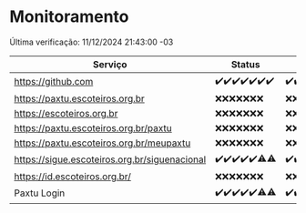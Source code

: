 # Monitoramento

Última verificação: 11/12/2024 21:43:00 -03

|Serviço|Status|Últimas 24h|
|---|---|---|
|https://github.com|<span title="2024-12-04: OK=23">✔️</span><span title="2024-12-05: OK=23">✔️</span><span title="2024-12-06: OK=23">✔️</span><span title="2024-12-07: OK=23">✔️</span><span title="2024-12-08: OK=23">✔️</span><span title="2024-12-09: OK=23">✔️</span><span title="2024-12-10: OK=23">✔️</span>|<span title="10/12/2024 21:44:00 -03 : 200">✔️</span><span title="10/12/2024 23:21:00 -03 : 200">✔️</span><span title="11/12/2024 00:26:00 -03 : 200">✔️</span><span title="11/12/2024 01:11:00 -03 : 200">✔️</span><span title="11/12/2024 02:09:00 -03 : 200">✔️</span><span title="11/12/2024 03:13:00 -03 : 200">✔️</span><span title="11/12/2024 04:09:00 -03 : 200">✔️</span><span title="11/12/2024 05:12:00 -03 : 200">✔️</span><span title="11/12/2024 06:09:00 -03 : 200">✔️</span><span title="11/12/2024 07:10:00 -03 : 200">✔️</span><span title="11/12/2024 08:07:00 -03 : 200">✔️</span><span title="11/12/2024 09:16:00 -03 : 200">✔️</span><span title="11/12/2024 10:20:00 -03 : 200">✔️</span><span title="11/12/2024 11:09:00 -03 : 200">✔️</span><span title="11/12/2024 12:09:00 -03 : 200">✔️</span><span title="11/12/2024 13:11:00 -03 : 200">✔️</span><span title="11/12/2024 14:08:00 -03 : 200">✔️</span><span title="11/12/2024 15:12:00 -03 : 200">✔️</span><span title="11/12/2024 16:07:00 -03 : 200">✔️</span><span title="11/12/2024 17:10:00 -03 : 200">✔️</span><span title="11/12/2024 18:07:00 -03 : 200">✔️</span><span title="11/12/2024 19:08:00 -03 : 200">✔️</span><span title="11/12/2024 20:08:00 -03 : 200">✔️</span><span title="11/12/2024 21:43:00 -03 : 200">✔️</span>|
|https://paxtu.escoteiros.org.br|<span title="2024-12-04: Falhas=23">❌</span><span title="2024-12-05: Falhas=23">❌</span><span title="2024-12-06: Falhas=23">❌</span><span title="2024-12-07: Falhas=23">❌</span><span title="2024-12-08: Falhas=23">❌</span><span title="2024-12-09: Falhas=23">❌</span><span title="2024-12-10: Falhas=23">❌</span>|<span title="10/12/2024 21:44:00 -03 : 403">❌</span><span title="10/12/2024 23:21:00 -03 : 403">❌</span><span title="11/12/2024 00:26:00 -03 : 403">❌</span><span title="11/12/2024 01:11:00 -03 : 403">❌</span><span title="11/12/2024 02:09:00 -03 : 403">❌</span><span title="11/12/2024 03:13:00 -03 : 403">❌</span><span title="11/12/2024 04:09:00 -03 : 403">❌</span><span title="11/12/2024 05:12:00 -03 : 403">❌</span><span title="11/12/2024 06:09:00 -03 : 403">❌</span><span title="11/12/2024 07:10:00 -03 : 403">❌</span><span title="11/12/2024 08:07:00 -03 : 403">❌</span><span title="11/12/2024 09:16:00 -03 : 403">❌</span><span title="11/12/2024 10:20:00 -03 : 403">❌</span><span title="11/12/2024 11:09:00 -03 : 403">❌</span><span title="11/12/2024 12:09:00 -03 : 403">❌</span><span title="11/12/2024 13:11:00 -03 : 403">❌</span><span title="11/12/2024 14:08:00 -03 : 403">❌</span><span title="11/12/2024 15:12:00 -03 : 403">❌</span><span title="11/12/2024 16:07:00 -03 : 403">❌</span><span title="11/12/2024 17:10:00 -03 : 403">❌</span><span title="11/12/2024 18:07:00 -03 : 403">❌</span><span title="11/12/2024 19:08:00 -03 : 403">❌</span><span title="11/12/2024 20:08:00 -03 : 403">❌</span><span title="11/12/2024 21:43:00 -03 : 403">❌</span>|
|https://escoteiros.org.br|<span title="2024-12-04: Falhas=23">❌</span><span title="2024-12-05: Falhas=23">❌</span><span title="2024-12-06: Falhas=23">❌</span><span title="2024-12-07: Falhas=23">❌</span><span title="2024-12-08: Falhas=23">❌</span><span title="2024-12-09: Falhas=23">❌</span><span title="2024-12-10: Falhas=23">❌</span>|<span title="10/12/2024 21:44:00 -03 : 403">❌</span><span title="10/12/2024 23:21:00 -03 : 403">❌</span><span title="11/12/2024 00:26:00 -03 : 403">❌</span><span title="11/12/2024 01:11:00 -03 : 403">❌</span><span title="11/12/2024 02:09:00 -03 : 403">❌</span><span title="11/12/2024 03:13:00 -03 : 403">❌</span><span title="11/12/2024 04:09:00 -03 : 403">❌</span><span title="11/12/2024 05:12:00 -03 : 403">❌</span><span title="11/12/2024 06:09:00 -03 : 403">❌</span><span title="11/12/2024 07:10:00 -03 : 403">❌</span><span title="11/12/2024 08:07:00 -03 : 403">❌</span><span title="11/12/2024 09:16:00 -03 : 403">❌</span><span title="11/12/2024 10:20:00 -03 : 403">❌</span><span title="11/12/2024 11:09:00 -03 : 403">❌</span><span title="11/12/2024 12:09:00 -03 : 403">❌</span><span title="11/12/2024 13:11:00 -03 : 403">❌</span><span title="11/12/2024 14:08:00 -03 : 403">❌</span><span title="11/12/2024 15:12:00 -03 : 403">❌</span><span title="11/12/2024 16:07:00 -03 : 403">❌</span><span title="11/12/2024 17:10:00 -03 : 403">❌</span><span title="11/12/2024 18:07:00 -03 : 403">❌</span><span title="11/12/2024 19:08:00 -03 : 403">❌</span><span title="11/12/2024 20:08:00 -03 : 403">❌</span><span title="11/12/2024 21:43:00 -03 : 403">❌</span>|
|https://paxtu.escoteiros.org.br/paxtu|<span title="2024-12-04: Falhas=23">❌</span><span title="2024-12-05: Falhas=23">❌</span><span title="2024-12-06: Falhas=23">❌</span><span title="2024-12-07: Falhas=23">❌</span><span title="2024-12-08: Falhas=23">❌</span><span title="2024-12-09: Falhas=23">❌</span><span title="2024-12-10: Falhas=23">❌</span>|<span title="10/12/2024 21:44:00 -03 : 403">❌</span><span title="10/12/2024 23:21:00 -03 : 403">❌</span><span title="11/12/2024 00:26:00 -03 : 403">❌</span><span title="11/12/2024 01:11:00 -03 : 403">❌</span><span title="11/12/2024 02:09:00 -03 : 403">❌</span><span title="11/12/2024 03:13:00 -03 : 403">❌</span><span title="11/12/2024 04:09:00 -03 : 403">❌</span><span title="11/12/2024 05:12:00 -03 : 403">❌</span><span title="11/12/2024 06:09:00 -03 : 403">❌</span><span title="11/12/2024 07:10:00 -03 : 403">❌</span><span title="11/12/2024 08:07:00 -03 : 403">❌</span><span title="11/12/2024 09:16:00 -03 : 403">❌</span><span title="11/12/2024 10:20:00 -03 : 403">❌</span><span title="11/12/2024 11:09:00 -03 : 403">❌</span><span title="11/12/2024 12:09:00 -03 : 403">❌</span><span title="11/12/2024 13:11:00 -03 : 403">❌</span><span title="11/12/2024 14:08:00 -03 : 403">❌</span><span title="11/12/2024 15:12:00 -03 : 403">❌</span><span title="11/12/2024 16:07:00 -03 : 403">❌</span><span title="11/12/2024 17:10:00 -03 : 403">❌</span><span title="11/12/2024 18:07:00 -03 : 403">❌</span><span title="11/12/2024 19:08:00 -03 : 403">❌</span><span title="11/12/2024 20:08:00 -03 : 403">❌</span><span title="11/12/2024 21:43:00 -03 : 403">❌</span>|
|https://paxtu.escoteiros.org.br/meupaxtu|<span title="2024-12-04: Falhas=23">❌</span><span title="2024-12-05: Falhas=23">❌</span><span title="2024-12-06: Falhas=23">❌</span><span title="2024-12-07: Falhas=23">❌</span><span title="2024-12-08: Falhas=23">❌</span><span title="2024-12-09: Falhas=23">❌</span><span title="2024-12-10: Falhas=23">❌</span>|<span title="10/12/2024 21:44:00 -03 : 403">❌</span><span title="10/12/2024 23:21:00 -03 : 403">❌</span><span title="11/12/2024 00:26:00 -03 : 403">❌</span><span title="11/12/2024 01:11:00 -03 : 403">❌</span><span title="11/12/2024 02:09:00 -03 : 403">❌</span><span title="11/12/2024 03:13:00 -03 : 403">❌</span><span title="11/12/2024 04:09:00 -03 : 403">❌</span><span title="11/12/2024 05:12:00 -03 : 403">❌</span><span title="11/12/2024 06:09:00 -03 : 403">❌</span><span title="11/12/2024 07:10:00 -03 : 403">❌</span><span title="11/12/2024 08:07:00 -03 : 403">❌</span><span title="11/12/2024 09:16:00 -03 : 403">❌</span><span title="11/12/2024 10:20:00 -03 : 403">❌</span><span title="11/12/2024 11:09:00 -03 : 403">❌</span><span title="11/12/2024 12:09:00 -03 : 403">❌</span><span title="11/12/2024 13:11:00 -03 : 403">❌</span><span title="11/12/2024 14:08:00 -03 : 403">❌</span><span title="11/12/2024 15:12:00 -03 : 403">❌</span><span title="11/12/2024 16:07:00 -03 : 403">❌</span><span title="11/12/2024 17:10:00 -03 : 403">❌</span><span title="11/12/2024 18:07:00 -03 : 403">❌</span><span title="11/12/2024 19:08:00 -03 : 403">❌</span><span title="11/12/2024 20:08:00 -03 : 403">❌</span><span title="11/12/2024 21:43:00 -03 : 403">❌</span>|
|https://sigue.escoteiros.org.br/siguenacional|<span title="2024-12-04: OK=23">✔️</span><span title="2024-12-05: OK=23">✔️</span><span title="2024-12-06: OK=23">✔️</span><span title="2024-12-07: OK=23">✔️</span><span title="2024-12-08: OK=23">✔️</span><span title="2024-12-09: OK=21, Falhas=2">⚠️</span><span title="2024-12-10: OK=22, Falhas=1">⚠️</span>|<span title="10/12/2024 21:44:00 -03 : 200">✔️</span><span title="10/12/2024 23:21:00 -03 : 200">✔️</span><span title="11/12/2024 00:26:00 -03 : 200">✔️</span><span title="11/12/2024 01:11:00 -03 : 200">✔️</span><span title="11/12/2024 02:09:00 -03 : 200">✔️</span><span title="11/12/2024 03:13:00 -03 : 200">✔️</span><span title="11/12/2024 04:09:00 -03 : 200">✔️</span><span title="11/12/2024 05:12:00 -03 : 200">✔️</span><span title="11/12/2024 06:09:00 -03 : 200">✔️</span><span title="11/12/2024 07:10:00 -03 : 200">✔️</span><span title="11/12/2024 08:07:00 -03 : 200">✔️</span><span title="11/12/2024 09:16:00 -03 : 200">✔️</span><span title="11/12/2024 10:20:00 -03 : 200">✔️</span><span title="11/12/2024 11:09:00 -03 : 200">✔️</span><span title="11/12/2024 12:09:00 -03 : 200">✔️</span><span title="11/12/2024 13:11:00 -03 : 200">✔️</span><span title="11/12/2024 14:08:00 -03 : 200">✔️</span><span title="11/12/2024 15:12:00 -03 : 200">✔️</span><span title="11/12/2024 16:07:00 -03 : 200">✔️</span><span title="11/12/2024 17:10:00 -03 : 200">✔️</span><span title="11/12/2024 18:07:00 -03 : 200">✔️</span><span title="11/12/2024 19:08:00 -03 : 200">✔️</span><span title="11/12/2024 20:08:00 -03 : 200">✔️</span><span title="11/12/2024 21:43:00 -03 : 200">✔️</span>|
|https://id.escoteiros.org.br/|<span title="2024-12-04: Falhas=23">❌</span><span title="2024-12-05: Falhas=23">❌</span><span title="2024-12-06: Falhas=23">❌</span><span title="2024-12-07: Falhas=23">❌</span><span title="2024-12-08: Falhas=23">❌</span><span title="2024-12-09: Falhas=23">❌</span><span title="2024-12-10: Falhas=23">❌</span>|<span title="10/12/2024 21:44:00 -03 : 403">❌</span><span title="10/12/2024 23:21:00 -03 : 403">❌</span><span title="11/12/2024 00:26:00 -03 : 403">❌</span><span title="11/12/2024 01:11:00 -03 : 403">❌</span><span title="11/12/2024 02:09:00 -03 : 403">❌</span><span title="11/12/2024 03:13:00 -03 : 403">❌</span><span title="11/12/2024 04:09:00 -03 : 403">❌</span><span title="11/12/2024 05:12:00 -03 : 403">❌</span><span title="11/12/2024 06:09:00 -03 : 403">❌</span><span title="11/12/2024 07:10:00 -03 : 403">❌</span><span title="11/12/2024 08:07:00 -03 : 403">❌</span><span title="11/12/2024 09:16:00 -03 : 403">❌</span><span title="11/12/2024 10:20:00 -03 : 403">❌</span><span title="11/12/2024 11:09:00 -03 : 403">❌</span><span title="11/12/2024 12:09:00 -03 : 403">❌</span><span title="11/12/2024 13:11:00 -03 : 403">❌</span><span title="11/12/2024 14:08:00 -03 : 403">❌</span><span title="11/12/2024 15:12:00 -03 : 403">❌</span><span title="11/12/2024 16:07:00 -03 : 403">❌</span><span title="11/12/2024 17:10:00 -03 : 403">❌</span><span title="11/12/2024 18:07:00 -03 : 403">❌</span><span title="11/12/2024 19:08:00 -03 : 403">❌</span><span title="11/12/2024 20:08:00 -03 : 403">❌</span><span title="11/12/2024 21:43:00 -03 : 403">❌</span>|
|Paxtu Login|<span title="2024-12-04: OK=23">✔️</span><span title="2024-12-05: OK=23">✔️</span><span title="2024-12-06: OK=23">✔️</span><span title="2024-12-07: OK=23">✔️</span><span title="2024-12-08: OK=23">✔️</span><span title="2024-12-09: OK=22, Falhas=1">⚠️</span><span title="2024-12-10: OK=22, Falhas=1">⚠️</span>|<span title="10/12/2024 21:44:00 -03 : 200">✔️</span><span title="10/12/2024 23:21:00 -03 : 200">✔️</span><span title="11/12/2024 00:26:00 -03 : 200">✔️</span><span title="11/12/2024 01:11:00 -03 : 200">✔️</span><span title="11/12/2024 02:09:00 -03 : 200">✔️</span><span title="11/12/2024 03:13:00 -03 : 200">✔️</span><span title="11/12/2024 04:09:00 -03 : 200">✔️</span><span title="11/12/2024 05:12:00 -03 : 200">✔️</span><span title="11/12/2024 06:09:00 -03 : 200">✔️</span><span title="11/12/2024 07:10:00 -03 : 200">✔️</span><span title="11/12/2024 08:07:00 -03 : 200">✔️</span><span title="11/12/2024 09:16:00 -03 : 200">✔️</span><span title="11/12/2024 10:20:00 -03 : 200">✔️</span><span title="11/12/2024 11:09:00 -03 : 200">✔️</span><span title="11/12/2024 12:09:00 -03 : 200">✔️</span><span title="11/12/2024 13:11:00 -03 : 200">✔️</span><span title="11/12/2024 14:08:00 -03 : 200">✔️</span><span title="11/12/2024 15:12:00 -03 : 200">✔️</span><span title="11/12/2024 16:07:00 -03 : 200">✔️</span><span title="11/12/2024 17:10:00 -03 : 200">✔️</span><span title="11/12/2024 18:07:00 -03 : 200">✔️</span><span title="11/12/2024 19:08:00 -03 : 200">✔️</span><span title="11/12/2024 20:08:00 -03 : 200">✔️</span><span title="11/12/2024 21:43:00 -03 : 200">✔️</span>|

